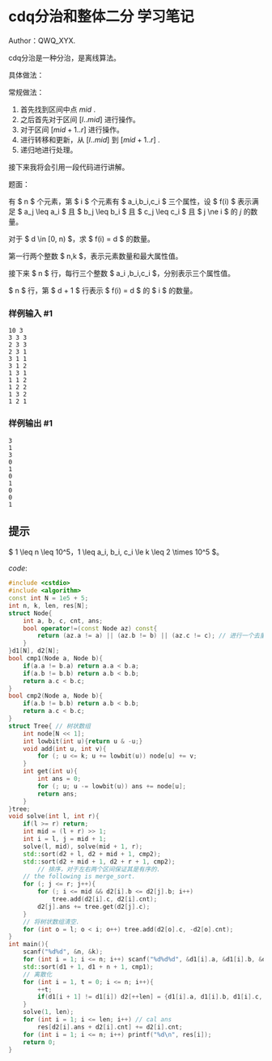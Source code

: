 # cdq分治和整体二分 学习笔记

Author：QWQ_XYX.

cdq分治是一种分治，是离线算法。

具体做法：

常规做法：

1. 首先找到区间中点 $mid$ .
2. 之后首先对于区间 $[l..mid]$ 进行操作。
3. 对于区间 $[mid+1..r]$ 进行操作。
4. 进行转移和更新，从 $[l..mid]$ 到 $[mid+1..r]$ .
5. 递归地进行处理。

接下来我将会引用一段代码进行讲解。

题面：

有 $ n $ 个元素，第 $ i $ 个元素有 $ a_i,b_i,c_i $ 三个属性，设 $ f(i) $ 表示满足 $ a_j \leq a_i $ 且 $ b_j \leq b_i $ 且 $ c_j \leq c_i $ 且 $ j \ne i $ 的 $j$ 的数量。

对于 $ d \in [0, n) $，求 $ f(i) = d $ 的数量。

第一行两个整数 $ n,k $，表示元素数量和最大属性值。

接下来 $ n $ 行，每行三个整数 $ a_i ,b_i,c_i $，分别表示三个属性值。

$ n $ 行，第 $ d + 1 $ 行表示 $ f(i) = d $ 的 $ i $ 的数量。

### 样例输入 #1

```
10 3
3 3 3
2 3 3
2 3 1
3 1 1
3 1 2
1 3 1
1 1 2
1 2 2
1 3 2
1 2 1
```

### 样例输出 #1

```
3
1
3
0
1
0
1
0
0
1
```

## 提示

$ 1 \leq n \leq 10^5$，$1 \leq a_i, b_i, c_i \le k \leq 2 \times 10^5 $。



$code:$

```cpp
#include <cstdio>
#include <algorithm>
const int N = 1e5 + 5;
int n, k, len, res[N];
struct Node{
    int a, b, c, cnt, ans;
    bool operator!=(const Node az) const{
        return (az.a != a) || (az.b != b) || (az.c != c); // 进行一个去重
    }
}d1[N], d2[N];
bool cmp1(Node a, Node b){
    if(a.a != b.a) return a.a < b.a;
    if(a.b != b.b) return a.b < b.b;
    return a.c < b.c;
}
bool cmp2(Node a, Node b){
    if(a.b != b.b) return a.b < b.b;
    return a.c < b.c;
}
struct Tree{ // 树状数组
    int node[N << 1];
    int lowbit(int u){return u & -u;}
    void add(int u, int v){
        for (; u <= k; u += lowbit(u)) node[u] += v;
    }
    int get(int u){
        int ans = 0;
        for (; u; u -= lowbit(u)) ans += node[u];
        return ans;
    }
}tree;
void solve(int l, int r){
    if(l >= r) return;
    int mid = (l + r) >> 1;
    int i = l, j = mid + 1;
    solve(l, mid), solve(mid + 1, r);
    std::sort(d2 + l, d2 + mid + 1, cmp2);
    std::sort(d2 + mid + 1, d2 + r + 1, cmp2);
		// 排序，对于左右两个区间保证其是有序的.
  	// the following is merge_sort.
    for (; j <= r; j++){
        for (; i <= mid && d2[i].b <= d2[j].b; i++)
            tree.add(d2[i].c, d2[i].cnt);
        d2[j].ans += tree.get(d2[j].c);
    }
  	// 将树状数组清空.
    for (int o = l; o < i; o++) tree.add(d2[o].c, -d2[o].cnt);
}
int main(){
    scanf("%d%d", &n, &k);
    for (int i = 1; i <= n; i++) scanf("%d%d%d", &d1[i].a, &d1[i].b, &d1[i].c);
    std::sort(d1 + 1, d1 + n + 1, cmp1);
  	// 离散化
    for (int i = 1, t = 0; i <= n; i++){
        ++t;
        if(d1[i + 1] != d1[i]) d2[++len] = {d1[i].a, d1[i].b, d1[i].c, t, 0}, t = 0;
    }
    solve(1, len);
    for (int i = 1; i <= len; i++) // cal ans
        res[d2[i].ans + d2[i].cnt] += d2[i].cnt;
    for (int i = 1; i <= n; i++) printf("%d\n", res[i]);
    return 0;
}
```

